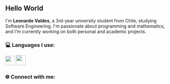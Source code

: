 ## Hello World
I'm **Leonardo Valdes**, a 3rd-year university student from Chile, studying Software Engineering. I'm passionate about programming and mathematics, and I'm currently working on both personal and academic projects.

### 💻 Languages I use:
<img src="https://github.com/user-attachments/assets/13dabca1-bb92-4c53-b717-e59b69dfe150" width="30" height="30">
<img src="https://github.com/user-attachments/assets/49e91cec-020b-4444-b2d4-d75c25bb5ae9" width="30" height="32">




### 🌐 Connect with me:



<!--
**therichleo/therichleo** is a ✨ _special_ ✨ repository because its `README.md` (this file) appears on your GitHub profile.

Here are some ideas to get you started:

- 🔭 I’m currently working on ...![JavaScript-logo](https://github.com/user-attachments/assets/993d11b5-b71b-42dc-94cb-1f4b6358e5b2)

- 🌱 I’m currently learning ...
- 👯 I’m looking to collaborate on ...
- 🤔 I’m looking for help with ...
- 💬 Ask me about ...
- 📫 How to reach me: ...
- 😄 Pronouns: ...
- ⚡ Fun fact: ...
-->
